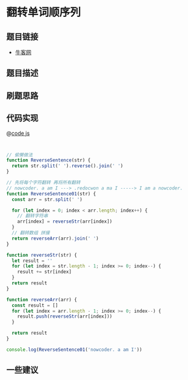 
# 翻转单词顺序列

## 题目链接

- [牛客网]()


## 题目描述

## 刷题思路

## 代码实现

@[code js](@code/algorithm/sword-point/双指针/reverseSentence.js)

```js


// 偷懒做法
function ReverseSentence(str) {
  return str.split(' ').reverse().join(' ')
}

// 先将每个字符翻转 再将所有翻转
// nowcoder. a am I ---> .redocwon a ma I -----> I am a nowcoder.
function ReverseSentence01(str) {
  const arr = str.split(' ')

  for (let index = 0; index < arr.length; index++) {
    // 翻转字符串
    arr[index] = reverseStr(arr[index])
  }
  // 翻转数组 拼接
  return reverseArr(arr).join(' ')
}

function reverseStr(str) {
  let result = ''
  for (let index = str.length - 1; index >= 0; index--) {
    result += str[index]
  }
  return result
}

function reverseArr(arr) {
  const result = []
  for (let index = arr.length - 1; index >= 0; index--) {
    result.push(reverseStr(arr[index]))
  }

  return result
}

console.log(ReverseSentence01('nowcoder. a am I'))


```

## 一些建议
